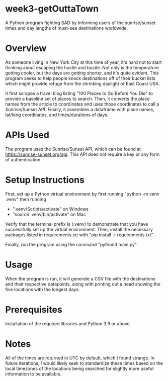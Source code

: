 # week3-getOuttaTown

A Python program fighting SAD by informing users of the sunrise/sunset times and day lengths of must-see destinations worldwide.

# Overview

As someone living in New York City at this time of year, it's hard not to start thinking about escaping the hustle and bustle. Not only is the temperature getting cooler, but the days are getting shorter, and it's quite evident. This program seeks to help people knock destinations off of their bucket lists which might provide refuge from the shrinking daylight of East Coast USA.

It first scrapes a travel blog listing "100 Places to Go Before You Die" to provide a baseline set of places to search. Then, it converts the place names from the article to coordinates and uses those coordinates to call a Sunrise/Sunset API. Finally, it assembles a dataframe with place names, lat/long coordinates, and times/durations of days.

# APIs Used

The program uses the Sunrise/Sunset API, which can be found at https://sunrise-sunset.org/api. This API does not require a key or any form of authentication.

# Setup Instructions

First, set up a Python virtual environment by first running "python -m venv .venv" then running

- ".venv\Scripts\activate" on Windows
- "source .venv/bin/activate" on Mac

Verify that the terminal prefix is (.venv) to demonstrate that you have successfully set up the virtual environment. Then, install the necessary packages listed in requirements.txt with "pip install -r requirements.txt".

Finally, run the program using the command "python3 main.py"

# Usage

When the program is run, it will generate a CSV file with the destinations and their respective datapoints, along with printing out a head showing the five locations with the longest days.

# Prerequisites

Installation of the required libraries and Python 3.9 or above.

# Notes

All of the times are returned in UTC by default, which I found strange. In future iterations, I would likely seek to standardize these times based on the local timezones of the locations being searched for slightly more useful information to be available.
